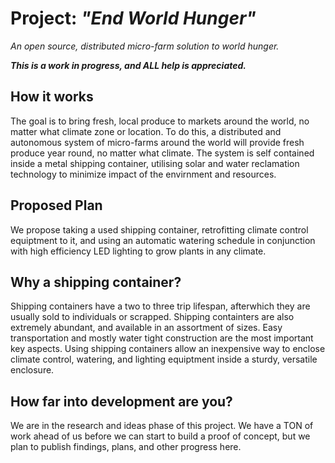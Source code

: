 # **Project:** *"End World Hunger"*
*An open source, distributed micro-farm solution to world hunger.*

***This is a work in progress, and ALL help is appreciated.***

## How it works
The goal is to bring fresh, local produce to markets around the world, no matter what climate zone or location. To do this, a distributed and autonomous system of micro-farms around the world will provide fresh produce year round, no matter what climate. The system is self contained inside a metal shipping container, utilising solar and water reclamation technology to minimize impact of the envirnment and resources. 

## Proposed Plan
We propose taking a used shipping container, retrofitting climate control equiptment to it, and using an automatic watering schedule in conjunction with high efficiency LED lighting to grow plants in any climate.

## Why a shipping container?
Shipping containers have a two to three trip lifespan, afterwhich they are usually sold to individuals or scrapped. Shipping containters are also extremely abundant, and available in an assortment of sizes. Easy transportation and mostly water tight construction are the most important key aspects. Using shipping containers allow an inexpensive way to enclose climate control, watering, and lighting equiptment inside a sturdy, versatile enclosure. 

## How far into development are you?
We are in the research and ideas phase of this project. We have a TON of work ahead of us before we can start to build a proof of concept, but we plan to publish findings, plans, and other progress here.